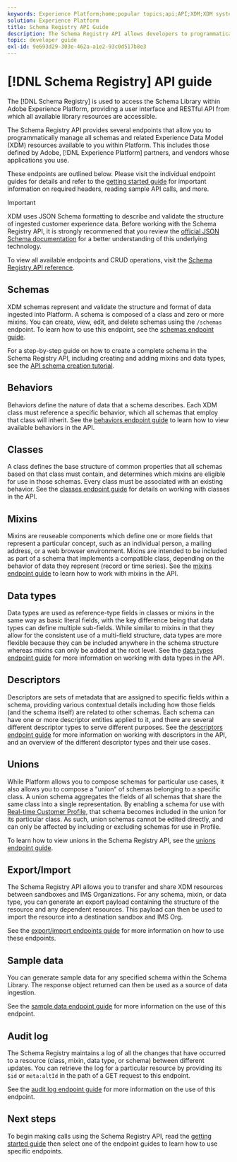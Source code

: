 ```yaml
---
keywords: Experience Platform;home;popular topics;api;API;XDM;XDM system;experience data model;Experience data model;Experience Data Model;data model;Data Model;schema registry;Schema Registry;
solution: Experience Platform
title: Schema Registry API Guide
description: The Schema Registry API allows developers to programmatically manage all schemas and related Experience Data Model (XDM) resources within Adobe Experience Platform. Follow this guide to learn how to perform key operations using the API.
topic: developer guide
exl-id: 9e693d29-303e-462a-a1e2-93c0d517b8e3
---
```

# [!DNL Schema Registry] API guide

The [!DNL Schema Registry] is used to access the Schema Library within Adobe Experience Platform, providing a user interface and RESTful API from which all available library resources are accessible.

The Schema Registry API provides several endpoints that allow you to programmatically manage all schemas and related Experience Data Model (XDM) resources available to you within Platform. This includes those defined by Adobe, [!DNL Experience Platform] partners, and vendors whose applications you use.

These endpoints are outlined below. Please visit the individual endpoint guides for details and refer to the [getting started guide](./getting-started.md) for important information on required headers, reading sample API calls, and more.

>[!IMPORTANT]
>
>XDM uses JSON Schema formatting to describe and validate the structure of ingested customer experience data. Before working with the Schema Registry API, it is strongly recommened that you review the [official JSON Schema documentation](https://json-schema.org/) for a better understanding of this underlying technology.

To view all available endpoints and CRUD operations, visit the [Schema Registry API reference](https://www.adobe.io/apis/experienceplatform/home/api-reference.html#!acpdr/swagger-specs/schema-registry.yaml).

## Schemas

XDM schemas represent and validate the structure and format of data ingested into Platform. A schema is composed of a class and zero or more mixins. You can create, view, edit, and delete schemas using the `/schemas` endpoint. To learn how to use this endpoint, see the [schemas endpoint guide](./schemas.md).

For a step-by-step guide on how to create a complete schema in the Schema Registry API, including creating and adding mixins and data types, see the [API schema creation tutorial](../tutorials/create-schema-api.md).

## Behaviors

Behaviors define the nature of data that a schema describes. Each XDM class must reference a specific behavior, which all schemas that employ that class will inherit. See the [behaviors endpoint guide](./behaviors.md) to learn how to view available behaviors in the API.

## Classes

A class defines the base structure of common properties that all schemas based on that class must contain, and determines which mixins are eligible for use in those schemas. Every class must be associated with an existing behavior. See the [classes endpoint guide](./classes.md) for details on working with classes in the API.

## Mixins

Mixins are reuseable components which define one or more fields that represent a particular concept, such as an individual person, a mailing address, or a web browser environment. Mixins are intended to be included as part of a schema that implements a compatible class, depending on the behavior of data they represent (record or time series). See the [mixins endpoint guide](./mixins.md) to learn how to work with mixins in the API.

## Data types

Data types are used as reference-type fields in classes or mixins in the same way as basic literal fields, with the key difference being that data types can define multiple sub-fields. While similar to mixins in that they allow for the consistent use of a multi-field structure, data types are more flexible because they can be included anywhere in the schema structure whereas mixins can only be added at the root level. See the [data types endpoint guide](./data-types.md) for more information on working with data types in the API.

## Descriptors

Descriptors are sets of metadata that are assigned to specific fields within a schema, providing various contextual details including how those fields (and the schema itself) are related to other schemas. Each schema can have one or more descriptor entities applied to it, and there are several different descriptor types to serve different purposes. See the [descriptors endpoint guide](./descriptors.md) for more information on working with descriptors in the API, and an overview of the different descriptor types and their use cases.

## Unions

While Platform allows you to compose schemas for particular use cases, it also allows you to compose a "union" of schemas belonging to a specific class. A union schema aggregates the fields of all schemas that share the same class into a single representation. By enabling a schema for use with [Real-time Customer Profile](../../profile/home.md), that schema becomes included in the union for its particular class. As such, union schemas cannot be edited directly, and can only be affected by including or excluding schemas for use in Profile.

To learn how to view unions in the Schema Registry API, see the [unions endpoint guide](./unions.md).

## Export/Import

The Schema Registry API allows you to transfer and share XDM resources between sandboxes and IMS Organizations. For any schema, mixin, or data type, you can generate an export payload containing the structure of the resource and any dependent resources. This payload can then be used to import the resource into a destination sandbox and IMS Org.

See the [export/import endpoints guide](./export-import.md) for more information on how to use these endpoints.

## Sample data

You can generate sample data for any specified schema within the Schema Library. The response object returned can then be used as a source of data ingestion.

See the [sample data endpoint guide](./sample-data.md) for more information on the use of this endpoint.

## Audit log

The Schema Registry maintains a log of all the changes that have occurred to a resource (class, mixin, data type, or schema) between different updates. You can retrieve the log for a particular resource by providing its `$id` or `meta:altId` in the path of a GET request to this endpoint.

See the [audit log endpoint guide](./audit-log.md) for more information on the use of this endpoint.

## Next steps

To begin making calls using the Schema Registry API, read the [getting started guide](./getting-started.md) then select one of the endpoint guides to learn how to use specific endpoints.

